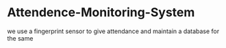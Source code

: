 # Attendence-Monitoring-System
we use a fingerprint sensor to give attendance  and maintain a database for the same
